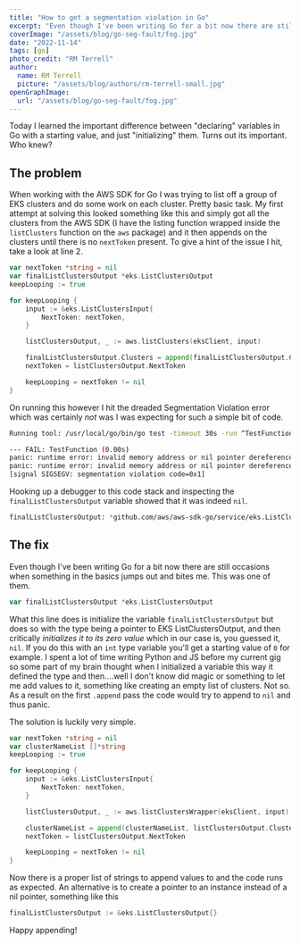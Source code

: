 ```yaml
---
title: "How to get a segmentation violation in Go"
excerpt: "Even though I've been writing Go for a bit now there are still occasions when something in the basics jumps out and bites me. This was one of them."
coverImage: "/assets/blog/go-seg-fault/fog.jpg"
date: "2022-11-14"
tags: [go]
photo_credit: "RM Terrell"
author:
  name: RM Terrell
  picture: "/assets/blog/authors/rm-terrell-small.jpg"
openGraphImage:
  url: "/assets/blog/go-seg-fault/fog.jpg"
---
```


Today I learned the important difference between "declaring" variables in Go with a starting value, and just "initializing" them. Turns out its important. Who knew?

## The problem

When working with the AWS SDK for Go I was trying to list off a group of EKS clusters and do some work on each cluster. Pretty basic task. My first attempt at solving this looked something like this and simply got all the clusters from the AWS SDK (I have the listing function wrapped inside the `listClusters` function on the `aws` package) and it then appends on the clusters until there is no `nextToken` present. To give a hint of the issue I hit, take a look at line 2.

```go
var nextToken *string = nil
var finalListClustersOutput *eks.ListClustersOutput
keepLooping := true

for keepLooping {
    input := &eks.ListClustersInput{
        NextToken: nextToken,
    }

    listClustersOutput, _ := aws.listClusters(eksClient, input)

    finalListClustersOutput.Clusters = append(finalListClustersOutput.Clusters, listClustersOutput.Clusters...)
    nextToken = listClustersOutput.NextToken

    keepLooping = nextToken != nil
}
```

On running this however I hit the dreaded Segmentation Violation error which was certainly _not_ was I was expecting for such a simple bit of code.

```bash
Running tool: /usr/local/go/bin/go test -timeout 30s -run ^TestFunction$ path/to/function/being/tested

--- FAIL: TestFunction (0.00s)
panic: runtime error: invalid memory address or nil pointer dereference [recovered]
panic: runtime error: invalid memory address or nil pointer dereference
[signal SIGSEGV: segmentation violation code=0x1]
```

Hooking up a debugger to this code stack and inspecting the `finalListClustersOutput` variable showed that it was indeed `nil`.

```bash
finalListClustersOutput: *github.com/aws/aws-sdk-go/service/eks.ListClustersOutput nil
```

## The fix

Even though I've been writing Go for a bit now there are still occasions when something in the basics jumps out and bites me. This was one of them.

```go
var finalListClustersOutput *eks.ListClustersOutput
```

What this line does is initialize the variable `finalListClustersOutput` but does so with the type being a pointer to EKS ListClustersOutput, and then critically _initializes it to its zero value_ which in our case is, you guessed it, `nil`. If you do this with an `int` type variable you'll get a starting value of `0` for example. I spent a lot of time writing Python and JS before my current gig so some part of my brain thought when I initialized a variable this way it defined the type and then....well I don't know did magic or something to let me add values to it, something like creating an empty list of clusters. Not so. As a result on the first `.append` pass the code would try to append to `nil` and thus panic.

The solution is luckily very simple.

```go
var nextToken *string = nil
var clusterNameList []*string
keepLooping := true

for keepLooping {
    input := &eks.ListClustersInput{
        NextToken: nextToken,
    }

    listClustersOutput, _ := aws.listClustersWrapper(eksClient, input)

    clusterNameList = append(clusterNameList, listClustersOutput.Clusters...)
    nextToken = listClustersOutput.NextToken

    keepLooping = nextToken != nil
}
```

Now there is a proper list of strings to append values to and the code runs as expected. An alternative is to create a pointer to an instance instead of a nil pointer, something like this

```go
finalListClustersOutput := &eks.ListClustersOutput{}
```

Happy appending!
